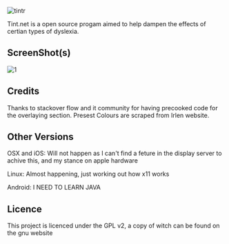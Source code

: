 
![tintr](https://cloud.githubusercontent.com/assets/7449028/6351185/54243ab0-bc31-11e4-9d75-da2ccd8296f0.png)

Tint.net is a open source progam aimed to help dampen the effects of certian types of dyslexia.

ScreenShot(s)
------------

![1](http://ioans-blog.loosleyweb.co.uk/wp-content/uploads/2015/02/wpid-wp-1423644521385.png)

Credits
-------
Thanks to stackover flow and it community for having precooked code for the overlaying section. Presest Colours are scraped from Irlen website.

Other Versions
--------------

OSX and iOS: Will not happen as I can't find a feture in the display server to achive this, and my stance on apple hardware

Linux: Almost happening, just working out how x11 works

Android: I NEED TO LEARN JAVA

Licence
-------
This project is licenced under the GPL v2, a copy of witch can be found on the gnu website
